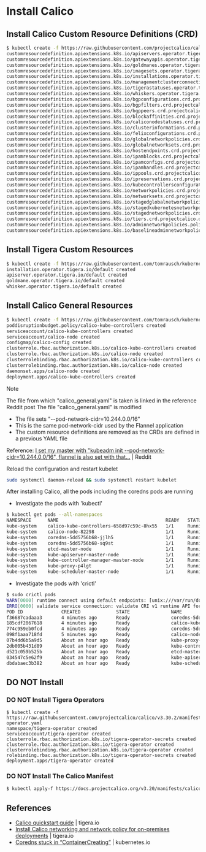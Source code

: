 # Install Calico

## Install Calico Custom Resource Definitions (CRD)
```bash
$ kubectl create -f https://raw.githubusercontent.com/projectcalico/calico/v3.30.2/manifests/operator-crds.yaml
customresourcedefinition.apiextensions.k8s.io/apiservers.operator.tigera.io created
customresourcedefinition.apiextensions.k8s.io/gatewayapis.operator.tigera.io created
customresourcedefinition.apiextensions.k8s.io/goldmanes.operator.tigera.io created
customresourcedefinition.apiextensions.k8s.io/imagesets.operator.tigera.io created
customresourcedefinition.apiextensions.k8s.io/installations.operator.tigera.io created
customresourcedefinition.apiextensions.k8s.io/managementclusterconnections.operator.tigera.io created
customresourcedefinition.apiextensions.k8s.io/tigerastatuses.operator.tigera.io created
customresourcedefinition.apiextensions.k8s.io/whiskers.operator.tigera.io created
customresourcedefinition.apiextensions.k8s.io/bgpconfigurations.crd.projectcalico.org created
customresourcedefinition.apiextensions.k8s.io/bgpfilters.crd.projectcalico.org created
customresourcedefinition.apiextensions.k8s.io/bgppeers.crd.projectcalico.org created
customresourcedefinition.apiextensions.k8s.io/blockaffinities.crd.projectcalico.org created
customresourcedefinition.apiextensions.k8s.io/caliconodestatuses.crd.projectcalico.org created
customresourcedefinition.apiextensions.k8s.io/clusterinformations.crd.projectcalico.org created
customresourcedefinition.apiextensions.k8s.io/felixconfigurations.crd.projectcalico.org created
customresourcedefinition.apiextensions.k8s.io/globalnetworkpolicies.crd.projectcalico.org created
customresourcedefinition.apiextensions.k8s.io/globalnetworksets.crd.projectcalico.org created
customresourcedefinition.apiextensions.k8s.io/hostendpoints.crd.projectcalico.org created
customresourcedefinition.apiextensions.k8s.io/ipamblocks.crd.projectcalico.org created
customresourcedefinition.apiextensions.k8s.io/ipamconfigs.crd.projectcalico.org created
customresourcedefinition.apiextensions.k8s.io/ipamhandles.crd.projectcalico.org created
customresourcedefinition.apiextensions.k8s.io/ippools.crd.projectcalico.org created
customresourcedefinition.apiextensions.k8s.io/ipreservations.crd.projectcalico.org created
customresourcedefinition.apiextensions.k8s.io/kubecontrollersconfigurations.crd.projectcalico.org created
customresourcedefinition.apiextensions.k8s.io/networkpolicies.crd.projectcalico.org created
customresourcedefinition.apiextensions.k8s.io/networksets.crd.projectcalico.org created
customresourcedefinition.apiextensions.k8s.io/stagedglobalnetworkpolicies.crd.projectcalico.org created
customresourcedefinition.apiextensions.k8s.io/stagedkubernetesnetworkpolicies.crd.projectcalico.org created
customresourcedefinition.apiextensions.k8s.io/stagednetworkpolicies.crd.projectcalico.org created
customresourcedefinition.apiextensions.k8s.io/tiers.crd.projectcalico.org created
customresourcedefinition.apiextensions.k8s.io/adminnetworkpolicies.policy.networking.k8s.io created
customresourcedefinition.apiextensions.k8s.io/baselineadminnetworkpolicies.policy.networking.k8s.io created
```

## Install Tigera Custom Resources
```bash
$ kubectl create -f https://raw.githubusercontent.com/tomrausch/kubernetes_public/refs/heads/main/src/calico/tigera-calico-custom-resources.yaml
installation.operator.tigera.io/default created
apiserver.operator.tigera.io/default created
goldmane.operator.tigera.io/default created
whisker.operator.tigera.io/default created
```

## Install Calico General Resources
```bash
$ kubectl create -f https://raw.githubusercontent.com/tomrausch/kubernetes_public/refs/heads/main/src/calico/calico_general.yaml
poddisruptionbudget.policy/calico-kube-controllers created
serviceaccount/calico-kube-controllers created
serviceaccount/calico-node created
configmap/calico-config created
clusterrole.rbac.authorization.k8s.io/calico-kube-controllers created
clusterrole.rbac.authorization.k8s.io/calico-node created
clusterrolebinding.rbac.authorization.k8s.io/calico-kube-controllers created
clusterrolebinding.rbac.authorization.k8s.io/calico-node created
daemonset.apps/calico-node created
deployment.apps/calico-kube-controllers created
```
> [!NOTE]
> The file from which "calico_general.yaml" is taken is linked in the reference Reddit post
> The file "calico_general.yaml" is modified
> - The file sets "--pod-network-cidr=10.244.0.0/16"
> - This is the same pod-network-cidr used by the Flannel application
> - The custom resource definitions are removed as the CRDs are defined in a previous YAML file
>
> Reference: [I set my master with "kubeadm init --pod-network-cidr=10.244.0.0/16", flannel is also set with that...](https://www.reddit.com/r/kubernetes/comments/vim21o/i_set_my_master_with_kubeadm_init/) | Reddit

Reload the configuration and restart kubelet
```bash
sudo systemctl daemon-reload && sudo systemctl restart kubelet
```

After installing Calico, all the pods including the coredns pods are running
- Investigate the pods with 'kubectl'
```bash
$ kubectl get pods --all-namespaces
NAMESPACE      NAME                                       READY   STATUS             RESTARTS         AGE
kube-system    calico-kube-controllers-658d97c59c-8hx55   1/1     Running            0                85s
kube-system    calico-node-82298                          1/1     Running            0                85s
kube-system    coredns-5dd5756b68-jjlh5                   1/1     Running            0                88m
kube-system    coredns-5dd5756b68-sq9st                   1/1     Running            0                144m
kube-system    etcd-master-node                           1/1     Running            1 (82m ago)      144m
kube-system    kube-apiserver-master-node                 1/1     Running            14 (82m ago)     144m
kube-system    kube-controller-manager-master-node        1/1     Running            14 (82m ago)     144m
kube-system    kube-proxy-p4lgt                           1/1     Running            1 (82m ago)      144m
kube-system    kube-scheduler-master-node                 1/1     Running            14 (82m ago)     144m
```
- Investigate the pods with 'crictl'
```bash
$ sudo crictl pods
WARN[0000] runtime connect using default endpoints: [unix:///var/run/dockershim.sock unix:///run/containerd/containerd.sock unix:///run/crio/crio.sock unix:///var/run/cri-dockerd.sock]. As the default settings are now deprecated, you should set the endpoint instead.
ERRO[0000] validate service connection: validate CRI v1 runtime API for endpoint "unix:///var/run/dockershim.sock": rpc error: code = Unavailable desc = connection error: desc = "transport: Error while dialing: dial unix /var/run/dockershim.sock: connect: no such file or directory"
POD ID              CREATED             STATE               NAME                                       NAMESPACE           ATTEMPT             RUNTIME
f36687cadaaa3       4 minutes ago       Ready               coredns-5dd5756b68-jjlh5                   kube-system         6                   (default)
185cdf2867618       4 minutes ago       Ready               calico-kube-controllers-658d97c59c-8hx55   kube-system         10                  (default)
774c959eb0fcd       4 minutes ago       Ready               coredns-5dd5756b68-sq9st                   kube-system         5                   (default)
098f1aaa718fd       5 minutes ago       Ready               calico-node-82298                          kube-system         0                   (default)
07b4dd6b5a9d5       About an hour ago   Ready               kube-proxy-p4lgt                           kube-system         1                   (default)
2db005b431d89       About an hour ago   Ready               kube-controller-manager-master-node        kube-system         1                   (default)
d521c059b525b       About an hour ago   Ready               etcd-master-node                           kube-system         1                   (default)
034547c5e62f9       About an hour ago   Ready               kube-apiserver-master-node                 kube-system         1                   (default)
dbdabaec3b382       About an hour ago   Ready               kube-scheduler-master-node                 kube-system         1                   (default)
```



## DO NOT Install
### DO NOT Install Tigera Operators
```
$ kubectl create -f https://raw.githubusercontent.com/projectcalico/calico/v3.30.2/manifests/tigera-operator.yaml
namespace/tigera-operator created
serviceaccount/tigera-operator created
clusterrole.rbac.authorization.k8s.io/tigera-operator-secrets created
clusterrole.rbac.authorization.k8s.io/tigera-operator created
clusterrolebinding.rbac.authorization.k8s.io/tigera-operator created
rolebinding.rbac.authorization.k8s.io/tigera-operator-secrets created
deployment.apps/tigera-operator created
```

### DO NOT Install The Calico Manifest
```bash
$ kubectl apply-f https://docs.projectcalico.org/v3.20/manifests/calico.yaml
```

## References
- [Calico quickstart guide](https://docs.tigera.io/calico/latest/getting-started/kubernetes/quickstart) | tigera.io
- [Install Calico networking and network policy for on-premises deployments](https://docs.tigera.io/calico/latest/getting-started/kubernetes/self-managed-onprem/onpremises) | tigera.io
- [Coredns stuck in “ContainerCreating”](https://discuss.kubernetes.io/t/coredns-stuck-in-containercreating/19100) | kubernetes.io


